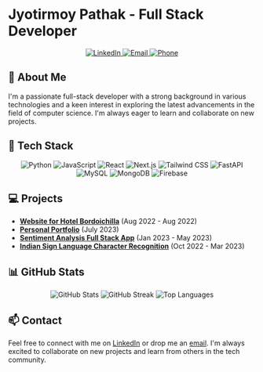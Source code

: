 # Jyotirmoy Pathak - Full Stack Developer

<p align="center">
  <a href="https://www.linkedin.com/in/j3pathak7/">
    <img src="https://img.shields.io/badge/LinkedIn-0077B5?style=for-the-badge&logo=linkedin&logoColor=white" alt="LinkedIn">
  </a>
  <a href="mailto:jyotirmoypathak.37@gmail.com">
    <img src="https://img.shields.io/badge/Gmail-D14836?style=for-the-badge&logo=gmail&logoColor=white" alt="Email">
  </a>
  <a href="tel:+91-7002579048">
    <img src="https://img.shields.io/badge/Phone-25D366?style=for-the-badge&logo=whatsapp&logoColor=white" alt="Phone">
  </a>
</p>

## 🚀 About Me
I'm a passionate full-stack developer with a strong background in various technologies and a keen interest in exploring the latest advancements in the field of computer science. I'm always eager to learn and collaborate on new projects.

## 🔧 Tech Stack
<p align="center">
  <img src="https://img.shields.io/badge/Python-3776AB?style=for-the-badge&logo=python&logoColor=white" alt="Python">
  <img src="https://img.shields.io/badge/JavaScript-F7DF1E?style=for-the-badge&logo=javascript&logoColor=black" alt="JavaScript">
  <img src="https://img.shields.io/badge/React-20232A?style=for-the-badge&logo=react&logoColor=61DAFB" alt="React">
  <img src="https://img.shields.io/badge/Next.js-000000?style=for-the-badge&logo=nextdotjs&logoColor=white" alt="Next.js">
  <img src="https://img.shields.io/badge/Tailwind\_CSS-38B2AC?style=for-the-badge&logo=tailwind-css&logoColor=white" alt="Tailwind CSS">
  <img src="https://img.shields.io/badge/FastAPI-009688?style=for-the-badge&logo=fastapi&logoColor=white" alt="FastAPI">
  <img src="https://img.shields.io/badge/MySQL-00000F?style=for-the-badge&logo=mysql&logoColor=white" alt="MySQL">
  <img src="https://img.shields.io/badge/MongoDB-4EA94B?style=for-the-badge&logo=mongodb&logoColor=white" alt="MongoDB">
  <img src="https://img.shields.io/badge/Firebase-FFCA28?style=for-the-badge&logo=firebase&logoColor=white" alt="Firebase">
</p>


## 💻 Projects
- **[Website for Hotel Bordoichilla](https://bordoisila.vercel.app/)** (Aug 2022 - Aug 2022)
- **[Personal Portfolio](https://jpportfolio-mauve.vercel.app/)** (July 2023)
- **[Sentiment Analysis Full Stack App](https://github.com/j3pathak7/sentimentAnalysis)** (Jan 2023 - May 2023)
- **[Indian Sign Language Character Recognition](https://github.com/beyourownperfect/ISL)** (Oct 2022 - Mar 2023)

## 📊 GitHub Stats
<p align="center">
  <img src="https://github-readme-stats.vercel.app/api?username=j3pathak7&show_icons=true&theme=radical" alt="GitHub Stats">
  <img src="https://github-readme-streak-stats.herokuapp.com/?user=j3pathak7&theme=radical" alt="GitHub Streak">
  <img src="https://github-readme-stats.vercel.app/api/top-langs/?username=j3pathak7&layout=compact&theme=radical" alt="Top Languages">
</p>

## 📫 Contact
Feel free to connect with me on [LinkedIn](https://www.linkedin.com/in/j3pathak7/) or drop me an [email](mailto:jyotirmoypathak.37@gmail.com). I'm always excited to collaborate on new projects and learn from others in the tech community.
